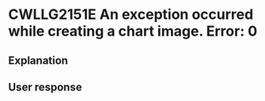# CWLLG2151E An exception occurred while creating a chart image.  Error: 0

## Explanation

## User response